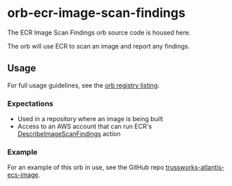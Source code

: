 # orb-ecr-image-scan-findings

The ECR Image Scan Findings orb source code is housed here.

The orb will use ECR to scan an image and report any findings.

## Usage

For full usage guidelines, see the [orb registry listing](https://circleci.com/orbs/registry/orb/trussworks/orb-ecr-image-scan-findings).

### Expectations

- Used in a repository where an image is being built
- Access to an AWS account that can run ECR's [DescribeImageScanFindings](https://docs.aws.amazon.com/AmazonECR/latest/APIReference/API_DescribeImageScanFindings.html) action

### Example

For an example of this orb in use, see the GitHub repo [trussworks-atlantis-ecs-image](https://github.com/trussworks/trussworks-atlantis-ecs-image).
